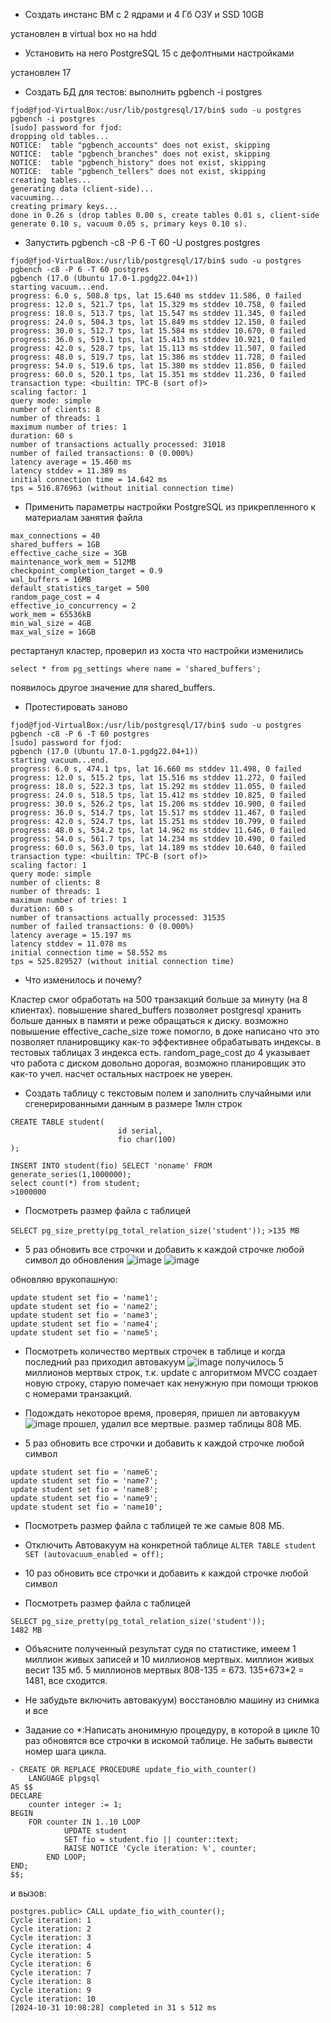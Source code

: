 - Создать инстанс ВМ с 2 ядрами и 4 Гб ОЗУ и SSD 10GB

установлен в virtual box но на hdd

- Установить на него PostgreSQL 15 с дефолтными настройками

установлен 17

- Создать БД для тестов: выполнить pgbench -i postgres

```
fjod@fjod-VirtualBox:/usr/lib/postgresql/17/bin$ sudo -u postgres pgbench -i postgres
[sudo] password for fjod: 
dropping old tables...
NOTICE:  table "pgbench_accounts" does not exist, skipping
NOTICE:  table "pgbench_branches" does not exist, skipping
NOTICE:  table "pgbench_history" does not exist, skipping
NOTICE:  table "pgbench_tellers" does not exist, skipping
creating tables...
generating data (client-side)...
vacuuming...  
creating primary keys...
done in 0.26 s (drop tables 0.00 s, create tables 0.01 s, client-side generate 0.10 s, vacuum 0.05 s, primary keys 0.10 s).
```

- Запустить pgbench -c8 -P 6 -T 60 -U postgres postgres

```
fjod@fjod-VirtualBox:/usr/lib/postgresql/17/bin$ sudo -u postgres pgbench -c8 -P 6 -T 60 postgres
pgbench (17.0 (Ubuntu 17.0-1.pgdg22.04+1))
starting vacuum...end.
progress: 6.0 s, 508.8 tps, lat 15.640 ms stddev 11.586, 0 failed
progress: 12.0 s, 521.7 tps, lat 15.329 ms stddev 10.758, 0 failed
progress: 18.0 s, 513.7 tps, lat 15.547 ms stddev 11.345, 0 failed
progress: 24.0 s, 504.3 tps, lat 15.849 ms stddev 12.150, 0 failed
progress: 30.0 s, 512.7 tps, lat 15.584 ms stddev 10.670, 0 failed
progress: 36.0 s, 519.1 tps, lat 15.413 ms stddev 10.921, 0 failed
progress: 42.0 s, 528.7 tps, lat 15.113 ms stddev 11.507, 0 failed
progress: 48.0 s, 519.7 tps, lat 15.386 ms stddev 11.728, 0 failed
progress: 54.0 s, 519.6 tps, lat 15.380 ms stddev 11.856, 0 failed
progress: 60.0 s, 520.1 tps, lat 15.351 ms stddev 11.236, 0 failed
transaction type: <builtin: TPC-B (sort of)>
scaling factor: 1
query mode: simple
number of clients: 8
number of threads: 1
maximum number of tries: 1
duration: 60 s
number of transactions actually processed: 31018
number of failed transactions: 0 (0.000%)
latency average = 15.460 ms
latency stddev = 11.389 ms
initial connection time = 14.642 ms
tps = 516.876963 (without initial connection time)
```

- Применить параметры настройки PostgreSQL из прикрепленного к материалам занятия файла

```
max_connections = 40
shared_buffers = 1GB
effective_cache_size = 3GB
maintenance_work_mem = 512MB
checkpoint_completion_target = 0.9
wal_buffers = 16MB
default_statistics_target = 500
random_page_cost = 4
effective_io_concurrency = 2
work_mem = 65536kB
min_wal_size = 4GB
max_wal_size = 16GB
```
рестартанул кластер, проверил из хоста что настройки изменились
```
select * from pg_settings where name = 'shared_buffers';
```
появилось другое значение для shared_buffers.


- Протестировать заново

 ```
fjod@fjod-VirtualBox:/usr/lib/postgresql/17/bin$ sudo -u postgres pgbench -c8 -P 6 -T 60 postgres
[sudo] password for fjod: 
pgbench (17.0 (Ubuntu 17.0-1.pgdg22.04+1))
starting vacuum...end.
progress: 6.0 s, 474.1 tps, lat 16.660 ms stddev 11.498, 0 failed
progress: 12.0 s, 515.2 tps, lat 15.516 ms stddev 11.272, 0 failed
progress: 18.0 s, 522.3 tps, lat 15.292 ms stddev 11.055, 0 failed
progress: 24.0 s, 518.5 tps, lat 15.412 ms stddev 10.825, 0 failed
progress: 30.0 s, 526.2 tps, lat 15.206 ms stddev 10.900, 0 failed
progress: 36.0 s, 514.7 tps, lat 15.517 ms stddev 11.467, 0 failed
progress: 42.0 s, 524.7 tps, lat 15.251 ms stddev 10.799, 0 failed
progress: 48.0 s, 534.2 tps, lat 14.962 ms stddev 11.646, 0 failed
progress: 54.0 s, 561.7 tps, lat 14.234 ms stddev 10.490, 0 failed
progress: 60.0 s, 563.0 tps, lat 14.189 ms stddev 10.640, 0 failed
transaction type: <builtin: TPC-B (sort of)>
scaling factor: 1
query mode: simple
number of clients: 8
number of threads: 1
maximum number of tries: 1
duration: 60 s
number of transactions actually processed: 31535
number of failed transactions: 0 (0.000%)
latency average = 15.197 ms
latency stddev = 11.078 ms
initial connection time = 58.552 ms
tps = 525.829527 (without initial connection time)
```

- Что изменилось и почему?

Кластер смог обработать на 500 транзакций больше за минуту (на 8 клиентах).
повышение shared_buffers позволяет postgresql хранить больше данных в памяти и реже обращаться к диску.
возможно повышение effective_cache_size тоже помогло, в доке написано что это позволяет планировщику как-то эффективнее обрабатывать индексы. в тестовых таблицах 3 индекса есть.
random_page_cost до 4 указывает что работа с диском довольно дорогая, возможно планировщик это как-то учел.
насчет остальных настроек не уверен.

- Создать таблицу с текстовым полем и заполнить случайными или сгенерированными данным в размере 1млн строк
```
CREATE TABLE student(
                        id serial,
                        fio char(100)
);

INSERT INTO student(fio) SELECT 'noname' FROM generate_series(1,1000000);
select count(*) from student;
>1000000
```

- Посмотреть размер файла с таблицей

`SELECT pg_size_pretty(pg_total_relation_size('student'));`
`>135 MB`

- 5 раз обновить все строчки и добавить к каждой строчке любой символ
до обновления
![image](https://github.com/user-attachments/assets/f55cd47a-c273-4d90-829d-8385c9aa4912)
![image](https://github.com/user-attachments/assets/434b370f-0e88-46ef-9330-235936e0ddba)

обновляю врукопашную:

```
update student set fio = 'name1';
update student set fio = 'name2';
update student set fio = 'name3';
update student set fio = 'name4';
update student set fio = 'name5';
```

- Посмотреть количество мертвых строчек в таблице и когда последний раз приходил автовакуум
  ![image](https://github.com/user-attachments/assets/a3ad95ae-d8d2-4e8f-9eba-12dffbd8514c)
получилось 5 миллионов мертвых строк, т.к. update с алгоритмом MVCC создает новую строку, старую помечает как ненужную при помощи трюков с номерами транзакций.

- Подождать некоторое время, проверяя, пришел ли автовакуум
![image](https://github.com/user-attachments/assets/af74893a-31ff-4188-a23b-baf5443f0921)
прошел, удалил все мертвые. размер таблицы 808 МБ.

- 5 раз обновить все строчки и добавить к каждой строчке любой символ
```
update student set fio = 'name6';
update student set fio = 'name7';
update student set fio = 'name8';
update student set fio = 'name9';
update student set fio = 'name10';
```
- Посмотреть размер файла с таблицей
  те же самые 808 МБ.
  
- Отключить Автовакуум на конкретной таблице
`ALTER TABLE student SET (autovacuum_enabled = off);`
- 10 раз обновить все строчки и добавить к каждой строчке любой символ
- Посмотреть размер файла с таблицей
```
SELECT pg_size_pretty(pg_total_relation_size('student'));
1482 MB
```
- Объясните полученный результат
судя по статистике, имеем 1 миллион живых записей и 10 миллионов мертвых. миллион живых весит 135 мб. 5 миллионов мертвых 808-135 = 673. 135+673*2 = 1481, все сходится.

- Не забудьте включить автовакуум)
восстановлю машину из снимка и все

- Задание со *:Написать анонимную процедуру, в которой в цикле 10 раз обновятся все строчки в искомой таблице. Не забыть вывести номер шага цикла.

```
- CREATE OR REPLACE PROCEDURE update_fio_with_counter()
    LANGUAGE plpgsql
AS $$
DECLARE
    counter integer := 1;
BEGIN
    FOR counter IN 1..10 LOOP
            UPDATE student
            SET fio = student.fio || counter::text;
            RAISE NOTICE 'Cycle iteration: %', counter;
        END LOOP;
END;
$$;
```
и вызов:

```
postgres.public> CALL update_fio_with_counter();
Cycle iteration: 1
Cycle iteration: 2
Cycle iteration: 3
Cycle iteration: 4
Cycle iteration: 5
Cycle iteration: 6
Cycle iteration: 7
Cycle iteration: 8
Cycle iteration: 9
Cycle iteration: 10
[2024-10-31 10:08:28] completed in 31 s 512 ms
```
